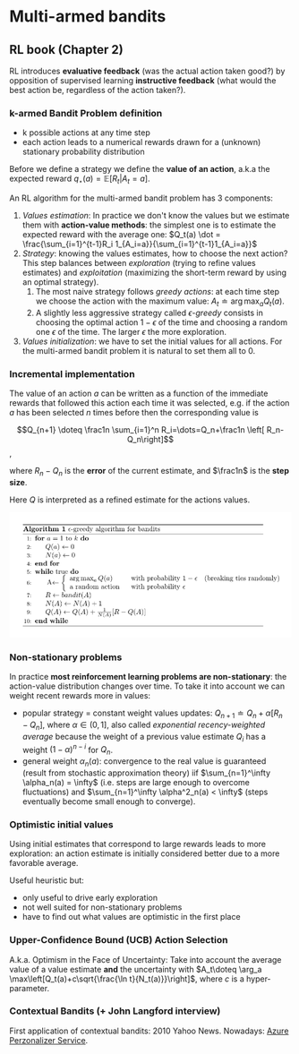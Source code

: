 # Multi-armed bandits

## RL book (Chapter 2)

RL introduces **evaluative feedback** (was the actual action taken good?) by opposition of supervised learning **instructive feedback** (what would the best action be, regardless of the action taken?).

### k-armed Bandit Problem definition

- k possible actions at any time step
- each action leads to a numerical rewards drawn for a (unknown) stationary probability distribution

Before we define a strategy we define the **value of an action**, a.k.a the expected reward $q_\star(a)=\mathbb{E}[R_t|A_t=a]$.

An RL algorithm for the multi-armed bandit problem has 3 components:

1. *Values estimation*: In practice we don't know the values but we estimate them with **action-value methods**: the simplest one is to estimate the expected reward with the average one: $Q_t(a) \dot = \frac{\sum_{i=1}^{t-1}R_i 1_{A_i=a}}{\sum_{i=1}^{t-1}1_{A_i=a}}$
2. *Strategy*: knowing the values estimates, how to choose the next action? This step balances between *exploration* (trying to refine values estimates) and *exploitation* (maximizing the short-term reward by using an optimal strategy). 
   1. The most naive strategy follows *greedy actions*: at each time step we choose the action with the maximum value: $A_{t} \doteq \arg \max _{a} Q_{t}(a)$. 
   2. A slightly less aggressive strategy called *$\epsilon$-greedy*  consists in choosing the optimal action $1-\epsilon$ of the time and choosing a random one $\epsilon$ of the time. The larger $\epsilon$ the more exploration.
3. *Values initialization*: we have to set the initial values for all actions. For the multi-armed bandit problem it is natural to set them all to 0.

### Incremental implementation

The value of an action $a$ can be written as a function of the immediate rewards that followed this action each time it was selected, e.g. if the action $a$ has been selected $n$ times before then the corresponding value is 

$$Q_{n+1} \doteq \frac1n \sum_{i=1}^n R_i=\dots=Q_n+\frac1n \left[ R_n-Q_n\right]$$, 

where $R_n-Q_n$ is the **error** of the current estimate, and $\frac1n$ is the **step size**. 

Here $Q$ is interpreted as a refined estimate for the actions values.

![image-20200328200428564](./assets/image-20200328200428564.png)

### Non-stationary problems

In practice **most reinforcement learning problems are non-stationary**: the action-value distribution changes over time. To take it into account we can weight recent rewards more in values: 

- popular strategy = constant weight values updates: $Q_{n+1} \doteq Q_n+\alpha \left[ R_n-Q_n\right]$, where $\alpha \in (0,1]$, also called *exponential recency-weighted average* because the weight of a previous value estimate $Q_i$ has a weight $(1-\alpha)^{n-i}$ for $Q_n$.  
- general weight $\alpha_n(a)$: convergence to the real value is guaranteed (result from stochastic approximation theory) iif $\sum_{n=1}^\infty \alpha_n(a) = \infty$ (i.e. steps are large enough to overcome fluctuations) and $\sum_{n=1}^\infty \alpha^2_n(a) < \infty$ (steps eventually become small enough to converge).

### Optimistic initial values

Using initial estimates that correspond to large rewards leads to more exploration: an action estimate is initially considered better due to a more favorable average.

Useful heuristic but:

- only useful to drive early exploration
- not well suited for non-stationary problems
- have to find out what values are optimistic in the first place

### Upper-Confidence Bound (UCB) Action Selection

A.k.a. Optimism in the Face of Uncertainty: Take into account the average value of a value estimate **and** the uncertainty with $A_t\doteq \arg_a \max\left[Q_t(a)+c\sqrt{\frac{\ln t}{N_t(a)}}\right]$, where $c$ is a hyper-parameter.

### Contextual Bandits (+ John Langford interview)

First application of contextual bandits: 2010 Yahoo News. Nowadays: [Azure Perzonalizer Service](https://azure.microsoft.com/en-us/services/cognitive-services/personalizer/).
